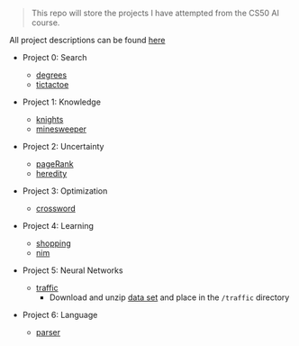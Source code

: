 >This repo will store the projects I have attempted from the CS50 AI course.

All project descriptions can be found [here](https://cs50.harvard.edu/ai/2024/projects/)

- Project 0: Search
  - [degrees](degrees/degrees/degrees.py)
  - [tictactoe](tictactoe/tictactoe.py)

- Project 1: Knowledge
  - [knights](knights/puzzle.py)
  - [minesweeper](minesweeper/minesweeper.py)

- Project 2: Uncertainty
  - [pageRank](pagerank/pagerank.py)
  - [heredity](heredity/heredity.py)

- Project 3: Optimization
  - [crossword](crossword/generate.py)

- Project 4: Learning
  - [shopping](shopping/shopping.py)
  - [nim](nim/nim.py)

- Project 5: Neural Networks
  - [traffic](traffic/traffic.py)
    - Download and unzip [data set](https://cdn.cs50.net/ai/2023/x/projects/5/gtsrb.zip) and place in the `/traffic` directory

- Project 6: Language
  - [parser](parser/parser.py)